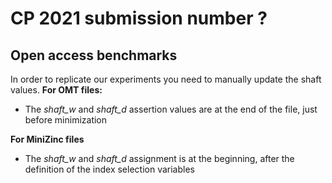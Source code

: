 # CP 2021 submission number ?

## Open access benchmarks

In order to replicate our experiments you need to manually update the shaft values.
<b>For OMT files:</b>
<ul>
	<li>The <i>shaft_w</i> and <i>shaft_d</i> assertion values are at the end of the file, just before minimization</li>
</ul>

<b>For MiniZinc files</b>
<ul>
	<li>The <i>shaft_w</i> and <i>shaft_d</i> assignment is at the beginning, after the definition of the index selection variables</li>
</ul>